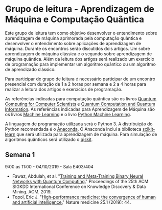 # Grupo de leitura - Aprendizagem de Máquina e Computação Quântica

Este grupo de leitura tem como objetivo desenvolver o entendimento sobre aprendizagem de máquina aprimorada pela computação quântica e
desenvolver o entendimento sobre aplicações de aprendizagem de máquina.
Durante os encontros serão discutidos dois artigos. Um sobre aprendizagem de máquina clássica e o segundo sobre aprendizagem de máquina quântica.
Além da leitura dos artigos será realizado um exercício de programação para implementar um algoritmo quântico ou um algoritmo de aprendizado clássico.

Para participar do grupo de leitura é necessário participar de um encontro presencial com duração de 1 a 2 horas por semana e
2 a 4 horas para realizar a leitura dos artigos e exercícios de programação.

As referências indicadas para computação quântica são os livros [Quantum Computing for Computer Scientists](https://www.cambridge.org/core/books/quantum-computing-for-computer-scientists/8AEA723BEE5CC9F5C03FDD4BA850C711)
e [Quantum Computation and Quantum Information](https://www.amazon.com/Quantum-Computation-Information-10th-Anniversary/dp/1107002176).
As referências indicadas para Aprendizagem de Máquina são os livros [Machine Learning](https://dl.acm.org/citation.cfm?id=541177)
e o livro [Python Machine Learning](https://www.amazon.com.br/Python-Machine-Learning-scikit-learn-TensorFlow-ebook/dp/B0742K7HYF/ref=sr_1_1?__mk_pt_BR=%C3%85M%C3%85%C5%BD%C3%95%C3%91&keywords=python+machine+learning&qid=1568894841&sr=8-1).

A linguagem de programação utilizada será o Python 3. A distribuição do Python recomendada é o [Anaconda](https://www.anaconda.com/distribution/#download-section).
O Anaconda inclui a biblioteca [scikit-learn](https://scikit-learn.org/stable/) que será utilizada para aprendizagem de máquina.
Para simulação de algoritmos quânticos será utilizado o [qiskit](https://qiskit.org/).

## Semana 1
9:00 as 11:00 - 04/10/2019 - Sala E403/404

- Fawaz, Abdulah, et al. "[Training and Meta-Training Binary Neural Networks with Quantum Computing.](http://delivery.acm.org/10.1145/3340000/3330953/p1674-fawaz.pdf?ip=150.161.2.202&id=3330953&acc=OPENTOC&key=344E943C9DC262BB%2ECE287F0A0786CB60%2E4D4702B0C3E38B35%2E9F04A3A78F7D3B8D&__acm__=1569499170_a1ae74a4aa5ab480f436c17769db026f)" Proceedings of the 25th ACM SIGKDD International Conference on Knowledge Discovery & Data Mining. ACM, 2019.
- Topol, Eric J. "[High-performance medicine: the convergence of human and artificial intelligence.](https://www.nature.com/articles/s41591-018-0300-7)" Nature medicine 25.1 (2019): 44.
